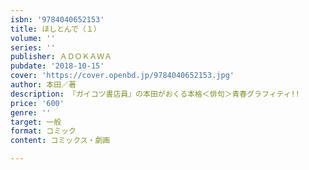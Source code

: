 ```yaml
---
isbn: '9784040652153'
title: ほしとんで（１）
volume: ''
series: ''
publisher: ＡＤＯＫＡＷＡ
pubdate: '2018-10-15'
cover: 'https://cover.openbd.jp/9784040652153.jpg'
author: 本田／著
description: 『ガイコツ書店員』の本田がおくる本格＜俳句＞青春グラフィティ!!
price: '600'
genre: ''
target: 一般
format: コミック
content: コミックス・劇画

---
```

